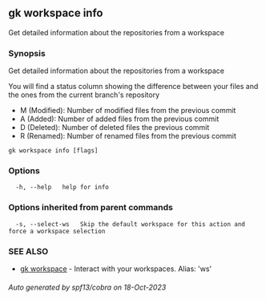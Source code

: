 ## gk workspace info

Get detailed information about the repositories from a workspace

### Synopsis

Get detailed information about the repositories from a workspace

You will find a status column showing the difference between your files and the ones from the current branch's repository
- M (Modified): Number of modified files from the previous commit
- A (Added): Number of added files from the previous commit
- D (Deleted): Number of deleted files the previous commit
- R (Renamed): Number of renamed files from the previous commit

```
gk workspace info [flags]
```

### Options

```
  -h, --help   help for info
```

### Options inherited from parent commands

```
  -s, --select-ws   Skip the default workspace for this action and force a workspace selection
```

### SEE ALSO

* [gk workspace](gk_workspace.md)	 - Interact with your workspaces. Alias: 'ws'

###### Auto generated by spf13/cobra on 18-Oct-2023
